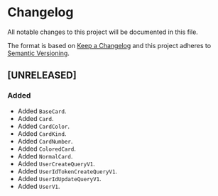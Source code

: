 # Changelog
All notable changes to this project will be documented in this file.

The format is based on [Keep a Changelog](http://keepachangelog.com/en/1.0.0/)
and this project adheres to [Semantic Versioning](http://semver.org/spec/v2.0.0.html).

<!--
## [UNRELEASED]

### Added
### Changed
### Deprecated
### Removed
### Fixed
### Security
### Docs
-->




## [UNRELEASED]

### Added
- Added `BaseCard`.
- Added `Card`.
- Added `CardColor`.
- Added `CardKind`.
- Added `CardNumber`.
- Added `ColoredCard`.
- Added `NormalCard`.
- Added `UserCreateQueryV1`.
- Added `UserIdTokenCreateQueryV1`.
- Added `UserIdUpdateQueryV1`.
- Added `UserV1`.



